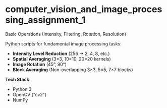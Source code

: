 # computer_vision_and_image_processing_assignment_1
Basic Operations (Intensity, Filtering, Rotation, Resolution)

Python scripts for fundamental image processing tasks:  
- **Intensity Level Reduction** (256 → 2, 4, 8, etc.)  
- **Spatial Averaging** (3×3, 10×10, 20×20 kernels)  
- **Image Rotation** (45°, 90°)  
- **Block Averaging** (Non-overlapping 3×3, 5×5, 7×7 blocks)  

**Tech Stack**:  
- Python 3  
- OpenCV ("cv2")  
- NumPy  
